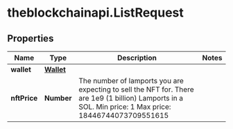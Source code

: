# theblockchainapi.ListRequest

## Properties

Name | Type | Description | Notes
------------ | ------------- | ------------- | -------------
**wallet** | [**Wallet**](Wallet.md) |  | 
**nftPrice** | **Number** |  The number of lamports you are expecting to sell the NFT for.  There are 1e9 (1 billion) Lamports in a SOL.    Min price: 1   Max price: 18446744073709551615  | 


